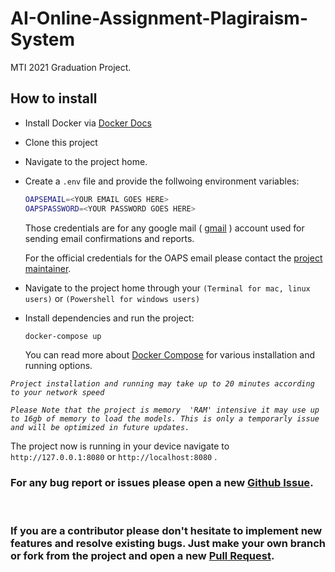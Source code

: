 # AI-Online-Assignment-Plagiraism-System
MTI 2021 Graduation Project.

## How to install
* Install Docker via [Docker Docs](https://docs.docker.com/get-docker/)
* Clone this project 
* Navigate to the project home.
* Create a `.env` file and provide the follwoing environment variables:
	```bash
	OAPSEMAIL=<YOUR EMAIL GOES HERE>
	OAPSPASSWORD=<YOUR PASSWORD GOES HERE>
	```
	Those credentials are for any google mail ( [gmail](https://mail.google.com) ) account used for sending email confirmations and reports.
	
	For the official credentials for the OAPS email please contact the [project maintainer](https://github.com/N05h3ll).
* Navigate to the project home through your `(Terminal for mac, linux users)` or `(Powershell for windows users)`
* Install dependencies and run the project:
	```bash
	docker-compose up
	```
	You can read more about [Docker Compose](https://docs.docker.com/compose/reference/up/) for various installation and running options.

 *`Project installation and running may take up to 20 minutes according to your network speed`*

 *`Please Note that the project is memory  'RAM' intensive it may use up to 16gb of memory to load the models. This is only a temporarly issue and will be optimized in future updates.`* 

The project now is running in your device navigate to ``` http://127.0.0.1:8080 ``` or ``` http://localhost:8080 ``` .

### For any bug report or issues please open a new [Github Issue](https://github.com/N05h3ll/AI-Online-Assignment-Plagiarism-System/issues).
<br/>

### If you are a contributor please don't hesitate to implement new features and resolve existing bugs. Just make your own branch or fork from the project and open a new [Pull Request](https://github.com/N05h3ll/AI-Online-Assignment-Plagiarism-System/pulls).